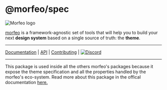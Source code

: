 # @morfeo/spec

![Morfeo logo](https://morfeo.dev/img/morfeo.png)

[morfeo](https://morfeo.dev) is a framework-agnostic set of tools that will help you to build your next **design system** based on a single source of truth: the **theme**.

---

[Documentation](https://morfeo.dev) | [API](https://github.com/morfeojs/morfeo) | [Contributing](https://github.com/morfeojs/morfeo/blob/main/CONTRIBUTING.md) | [![Discord](https://badgen.net/badge/icon/discord?icon=discord&label)](https://discord.gg/5hbsKMBRBh)

---

This package is used inside all the others morfeo's packages because it expose the theme specification and all the properties handled by the morfeo's eco-system. Read more about this package in the offical documentation [here.](https://morfeo.dev/docs/ThemeSpecification/overview)
